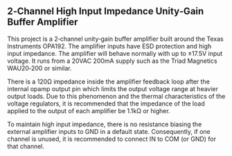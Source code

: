 ## 2&#x2011;Channel High Input Impedance Unity&#x2011;Gain Buffer Amplifier

This project is a 2&#x2011;channel unity&#x2011;gain buffer amplifier built around the Texas Instruments OPA192. The amplifier inputs have ESD protection and high input impedance. The amplifier will behave normally with up to &#xb1;17.5V input voltage. It runs from a 20VAC 200mA supply such as the Triad Magnetics WAU20&#x2011;200 or similar.

There is a 120&#x3a9; impedance inside the amplifier feedback loop after the internal opamp output pin which limits the output voltage range at heavier output loads. Due to this phenomenon and the thermal characteristics of the voltage regulators, it is recommended that the impedance of the load applied to the output of each amplifier be 1.1k&#x3a9; or higher.

To maintain high input impedance, there is no resistance biasing the external amplifier inputs to GND in a default state. Consequently, if one channel is unused, it is recommended to connect IN to COM (or GND) for that channel.
